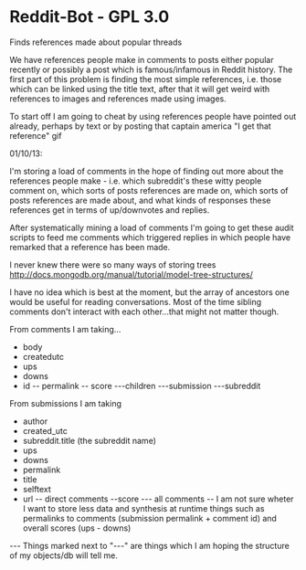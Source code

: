 Reddit-Bot - GPL 3.0
==========

Finds references made about popular threads

We have references people make in comments to posts either popular recently or
possibly a post which is famous/infamous in Reddit history. The first part of
this problem is finding the most simple references, i.e. those which can be 
linked using the title text, after that it will get weird with references to
images and references made using images.

To start off I am going to cheat by using references people have pointed out
already, perhaps by text or by posting that captain america "I get that 
reference" gif


01/10/13:

I'm storing a load of comments in the hope of finding out more about
the references people make - i.e. which subreddit's these witty people comment
on, which sorts of posts references are made on, which sorts of posts references are
made about, and what kinds of responses these references get in terms of up/downvotes
and replies.

After systematically mining a load of comments I'm going to get these audit scripts
to feed me comments which triggered replies in which people have remarked that a
reference has been made.

I never knew there were so many ways of storing trees http://docs.mongodb.org/manual/tutorial/model-tree-structures/

I have no idea which is best at the moment, but the array of ancestors one would
be useful for reading conversations. Most of the time sibling comments don't interact
with each other...that might not matter though.

From comments I am taking...

- body
- createdutc
- ups
- downs
- id
-- permalink
-- score
---children
---submission
---subreddit

From submissions I am taking

- author
- created_utc
- subreddit.title (the subreddit name)
- ups
- downs
- permalink
- title
- selftext
- url
-- direct comments
--score
--- all comments
-- I am not sure wheter I want to store less data and synthesis at runtime things such as
permalinks to comments (submission permalink + comment id) and overall scores (ups - downs)

--- Things marked next to "---" are things which I am hoping the structure of my objects/db
will tell me.